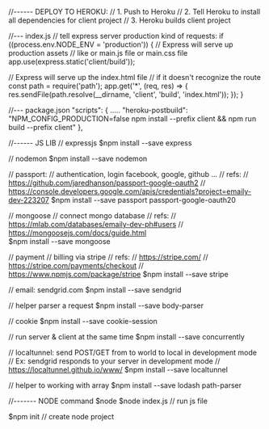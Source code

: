 //------ DEPLOY TO HEROKU:
// 1. Push to Heroku 
// 2. Tell Heroku to install all dependencies for client project 
// 3. Heroku builds client project

//--- index.js
// tell express server production kind of requests: 
if ((process.env.NODE_ENV = 'production')) {
  // Express will serve up production assets
  // like or main.js file or main.css file
  app.use(express.static('client/build'));

  // Express will serve up the index.html file
  // if it doesn't recognize the route
  const path = require('path');
  app.get('*', (req, res) => {
    res.sendFile(path.resolve(__dirname, 'client', 'build', 'index.html'));
  });
}

//--- package.json
"scripts": {
  .....
  "heroku-postbuild": "NPM_CONFIG_PRODUCTION=false npm install --prefix client && npm run build --prefix client"
},




//------ JS LIB
// expressjs
$npm install --save express

// nodemon
$npm install --save nodemon

// passport: 
//  authentication, login facebook, google, github ...
//  refs: 
//      https://github.com/jaredhanson/passport-google-oauth2
//      https://console.developers.google.com/apis/credentials?project=emaily-dev-223207
$npm install --save passport passport-google-oauth20

// mongoose
//  connect mongo database 
//  refs: 
//      https://mlab.com/databases/emaily-dev-ph#users
//      https://mongoosejs.com/docs/guide.html    
$npm install --save mongoose

// payment 
//  billing via stripe
//  refs:
//      https://stripe.com/
//      https://stripe.com/payments/checkout
//      https://www.npmjs.com/package/stripe
$npm install --save stripe    

// email: sendgrid.com
$npm install --save sendgrid

// helper parser a request 
$npm install --save body-parser

// cookie
$npm install --save cookie-session

// run server & client at the same time
$npm install --save concurrently

// localtunnel: send POST/GET from to world to local in development mode
//              Ex: sendgrid responds to your server in development mode
//   https://localtunnel.github.io/www/
$npm install --save localtunnel

// helper to working with array
$npm install --save lodash path-parser


//------- NODE command
$node
$node index.js      // run js file

$npm init           // create node project

